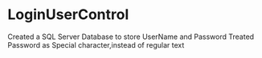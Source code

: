 # LoginUserControl
Created a SQL Server Database to store UserName and Password
Treated Password as Special character,instead of regular text
